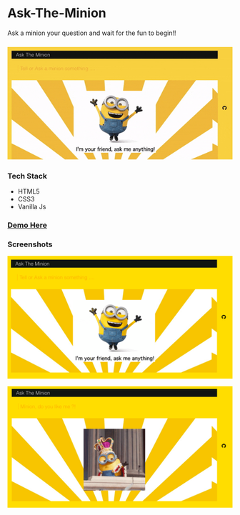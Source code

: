 # Ask-The-Minion
Ask a minion your question and wait for the fun to begin!!

### ![App at work](https://github.com/banurekhaMohan279/Ask-The-Minion/blob/master/img/workingModel.gif)

### Tech Stack
- HTML5
- CSS3
- Vanilla Js

### [Demo Here](https://banurekhamohan279.github.io/Ask-The-Minion/)

### Screenshots

![screenshot 1](https://github.com/banurekhaMohan279/Ask-The-Minion/blob/master/img/Screenshot1.png)

![screenshot 2](https://github.com/banurekhaMohan279/Ask-The-Minion/blob/master/img/Screenshot2.png)
